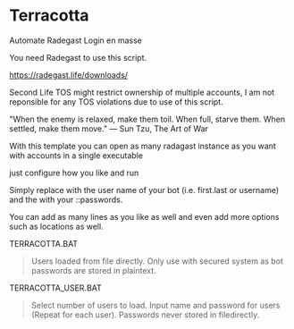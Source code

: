 # Terracotta

Automate Radegast Login en masse

You need Radegast to use this script. 

https://radegast.life/downloads/

Second Life TOS might restrict ownership of multiple accounts, I am not reponsible for any TOS violations due to use of this script. 

"When the enemy is relaxed, make them toil. When full, starve them. When settled, make them move."
        												― Sun Tzu, The Art of War

With this template you can open as many radagast instance as you want with accounts in a single executable

just configure how you like and run


Simply replace <USER> with the user name of your bot (i.e. first.last or username) and the <PASSWORD> with your ::passwords. 


You can add as many lines as you like as well and even add more options such as locations as well.

TERRACOTTA.BAT

 >Users loaded from file directly.
 >Only use with secured system as bot passwords are stored in plaintext.
 
TERRACOTTA_USER.BAT
 
 >Select number of users to load.
 >Input name and password for users (Repeat for each user).
 >Passwords never stored in filedirectly.
